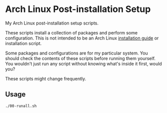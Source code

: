 # Arch Linux Post-installation Setup

My Arch Linux post-installation setup scripts.

These scripts install a collection of packages and perform some
configuration. This is not intended to be an Arch Linux [installation
guide](https://wiki.archlinux.org/index.php/Installation_guide) or
installation script.

Some packages and configurations are for my particular system. You should
check the contents of these scripts before running them yourself. You
wouldn't just run any script without knowing what's inside it first, would
you?

These scripts might change frequently.

## Usage

```bash
./00-runall.sh
```
